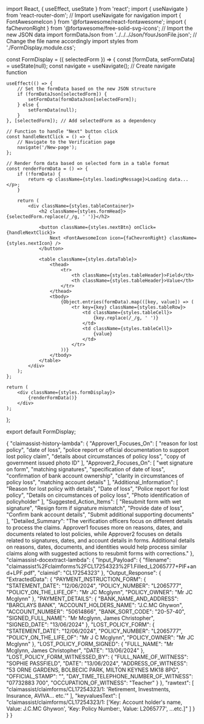 import React, { useEffect, useState } from 'react';
import { useNavigate } from 'react-router-dom'; // Import useNavigate for navigation
import { FontAwesomeIcon } from '@fortawesome/react-fontawesome';
import { faChevronRight } from '@fortawesome/free-solid-svg-icons';
// Import the new JSON data
import formDataJson from '../../../Json/YourJsonFile.json'; // Change the file name accordingly
import styles from './FormDisplay.module.css';

const FormDisplay = ({ selectedForm }) => {
    const [formData, setFormData] = useState(null);
    const navigate = useNavigate(); // Create navigate function

    useEffect(() => {
        // Set the formData based on the new JSON structure
        if (formDataJson[selectedForm]) {
            setFormData(formDataJson[selectedForm]);
        } else {
            setFormData(null);
        }
    }, [selectedForm]); // Add selectedForm as a dependency

    // Function to handle "Next" button click
    const handleNextClick = () => {
        // Navigate to the Verification page
        navigate('/New-page');
    };

    // Render form data based on selected form in a table format
    const renderFormData = () => {
        if (!formData) {
            return <p className={styles.loadingMessage}>Loading data...</p>;
        }

        return (
            <div className={styles.tableContainer}>
                <h2 className={styles.formHead}>{selectedForm.replace(/_/g, ' ')}</h2>

                <button className={styles.nextBtn} onClick={handleNextClick}>
                    Next <FontAwesomeIcon icon={faChevronRight} className={styles.nextIcon} />
                </button>

                <table className={styles.dataTable}>
                    <thead>
                        <tr>
                            <th className={styles.tableHeader}>Field</th>
                            <th className={styles.tableHeader}>Value</th>
                        </tr>
                    </thead>
                    <tbody>
                        {Object.entries(formData).map(([key, value]) => (
                            <tr key={key} className={styles.tableRow}>
                                <td className={styles.tableCell}>
                                    {key.replace(/_/g, ' ')}
                                </td>
                                <td className={styles.tableCell}>
                                    {value}
                                </td>
                            </tr>
                        ))}
                    </tbody>
                </table>
            </div>
        );
    };

    return (
        <div className={styles.formDisplay}>
            {renderFormData()}
        </div>
    );
};

export default FormDisplay;



{
  "claimassist-history-lambda": {
    "Approver1_Focuses_On": [
      "reason for lost policy",
      "date of loss",
      "police report or official documentation to support lost policy claim",
      "details about circumstances of policy loss",
      "copy of government issued photo ID"
    ],
    "Approver2_Focuses_On": [
      "wet signature on form",
      "matching signatures",
      "specification of date of loss",
      "confirmation of bank account ownership",
      "clarity in circumstances of policy loss",
      "matching account details"
    ],
    "Additional_Information": [
      "Reason for lost policy with details",
      "Date of loss",
      "Police report for lost policy",
      "Details on circumstances of policy loss",
      "Photo identification of policyholder"
    ],
    "Suggested_Action_Items": [
      "Resubmit form with wet signature",
      "Resign form if signature mismatch",
      "Provide date of loss",
      "Confirm bank account details",
      "Submit additional supporting documents"
    ],
    "Detailed_Summary": "The verification officers focus on different details to process the claims. Approver1 focuses more on reasons, dates, and documents related to lost policies, while Approver2 focuses on details related to signatures, dates, and account details in forms. Additional details on reasons, dates, documents, and identities would help process similar claims along with suggested actions to resubmit forms with corrections."
  },
  "claimassist-docextract-lambda": {
    "Input_Payload": {
      "filename": "claimassist%2Fclaimforms%2FCL17254323%2F1.Filled_L2065777+PIF+and+LPF.pdf",
      "claimid": "CL17254323"
    },
    "Output_Response": {
      "ExtractedData": {
        "PAYMENT_INSTRUCTION_FORM": {
          "STATEMENT_DATE": "12/06/2024",
          "POLICY_NUMBER": "L2065777",
          "POLICY_ON_THE_LIFE_OF": "Mr JC Mcglynn",
          "POLICY_OWNER": "Mr JC Mcglynn"
        },
        "PAYMENT_DETAILS": {
          "BANK_NAME_AND_ADDRESS": "BARCLAYS BANK",
          "ACCOUNT_HOLDERS_NAME": "J.C.MC Ghywon",
          "ACCOUNT_NUMBER": "50614866",
          "BANK_SORT_CODE": "20-57-40",
          "SIGNED_FULL_NAME": "Mr Mcglynn, James Christopher",
          "SIGNED_DATE": "13/06/2024"
        },
        "LOST_POLICY_FORM": {
          "STATEMENT_DATE": "12/06/2024",
          "POLICY_NUMBER": "L2065777",
          "POLICY_ON_THE_LIFE_OF": "Mr J C Mcglynn",
          "POLICY_OWNER": "Mr JC Mcglynn"
        },
        "LOST_POLICY_FORM_SIGNED": {
          "FULL_NAME": "Mr Mcglynn, James Christopher",
          "DATE": "13/06/2024"
        },
        "LOST_POLICY_FORM_WITNESSED_BY": {
          "FULL_NAME_OF_WITNESS": "SOPHIE PASSFIELD",
          "DATE": "13/06/2024",
          "ADDRESS_OF_WITNESS": "53 ORNE GARDENS, BOLBECIC PARK, MILTON KEYNES MK18 8PG",
          "OFFICIAL_STAMP": "",
          "DAY_TIME_TELEPHONE_NUMBER_OF_WITNESS": "07732883 700",
          "OCCUPATION_OF_WITNESS": "Teacher"
        }
      },
      "rawtext": [
        "claimassist/claimforms/CL17254323/1: 'Retirement, Investments, Insurance, AVIVA... etc.'"
      ],
      "keyvaluesText": [
        "claimassist/claimforms/CL17254323/1: ['Key: Account holder's name, Value: J.C.MC Ghywon', 'Key: Policy Number:, Value: L2065777', ...etc.]"
      ]
    }
  }
}
